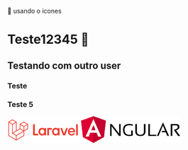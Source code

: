 :rocket: usando o icones
# Teste12345 :horse:

## Testando com outro user

### Teste 

### Teste 5

![laravel](/laravel.png)
![laravel](/angular.png)


